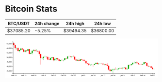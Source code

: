 # Bitcoin Stats

BTC/USDT|24h change|24h high|24h low|
|---|---|---|---|
|$37085.20|-5.25%|$39494.35|$36800.00|

<img src="./chart.svg">
